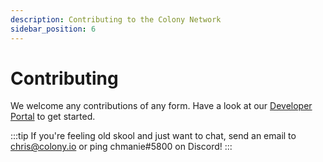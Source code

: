 ```yaml
---
description: Contributing to the Colony Network
sidebar_position: 6
---
```


# Contributing

We welcome any contributions of any form. Have a look at our [Developer Portal](https://www.notion.so/colony/Colony-Developer-Portal-2155ba0a012e46f9991bbd693b04de2b) to get started.

:::tip
If you're feeling old skool and just want to chat, send an email to [chris@colony.io](mailto:build@colony.io) or ping chmanie#5800 on Discord!
:::

